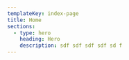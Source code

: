 ```yaml
---
templateKey: index-page
title: Home
sections:
  - type: hero
    heading: Hero
    description: sdf sdf sdf sdf sd f
---
```

